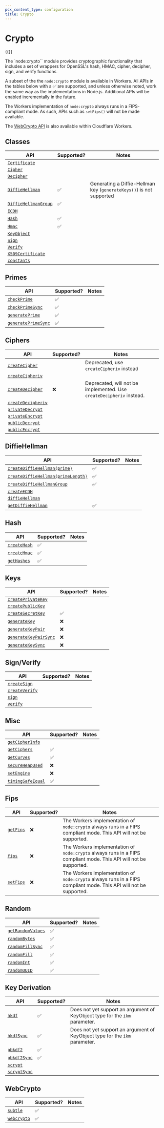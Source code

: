 ```yaml
---
pcx_content_type: configuration
title: Crypto
---
```


# Crypto

{{<render file="_nodejs-compat-howto.md">}}

The `node:crypto`` module provides cryptographic functionality that includes a set of wrappers for OpenSSL's hash, HMAC, cipher, decipher, sign, and verify functions.

A subset of the the `node:crypto` module is available in Workers. All APIs in the tables below with a ✅ are supported, and unless otherwise noted, work the same way as the implementations in Node.js. Additional APIs will be enabled incrementally in the future.

The Workers implementation of `node:crypto` always runs in a FIPS-compliant mode. As such, APIs such as `setFips()` will not be made available.

The [WebCrypto API](/workers/runtime-apis/web-crypto/) is also available within Cloudflare Workers.

## Classes

| API | Supported? | Notes |
|-----|------------|-------|
| [`Certificate`](https://nodejs.org/api/crypto.html#class-certificate) |  | |
| [`Cipher`](https://nodejs.org/api/crypto.html#class-cipher) |  | |
| [`Decipher`](https://nodejs.org/api/crypto.html#class-decipher) |  | |
| [`DiffieHellman`](https://nodejs.org/api/crypto.html#class-diffiehellman) | ✅ | Generating a Diffie-Hellman key (`generateKeys()`) is not supported |
| [`DiffieHellmanGroup`](https://nodejs.org/api/crypto.html#class-diffiehellmangroup) | ✅ | |
| [`ECDH`](https://nodejs.org/api/crypto.html#class-ecdh) |  | |
| [`Hash`](https://nodejs.org/api/crypto.html#class-hash) | ✅ | |
| [`Hmac`](https://nodejs.org/api/crypto.html#class-hmac) | ✅ | |
| [`KeyObject`](https://nodejs.org/api/crypto.html#class-keyobject) |  | |
| [`Sign`](https://nodejs.org/api/crypto.html#class-sign) |  | |
| [`Verify`](https://nodejs.org/api/crypto.html#class-verify) |  | |
| [`X509Certificate`](https://nodejs.org/api/crypto.html#class-x509certificate) |  | |
| [`constants`](https://nodejs.org/api/crypto.html#cryptoconstants) |  | |

## Primes

| API | Supported? | Notes |
|-----|------------|-------|
| [`checkPrime`](https://nodejs.org/api/crypto.html#cryptocheckprimecandidate-options-callback) | ✅ | |
| [`checkPrimeSync`](https://nodejs.org/api/crypto.html#cryptocheckprimesynccandidate-options) | ✅ | |
| [`generatePrime`](https://nodejs.org/api/crypto.html#cryptogenerateprimesize-options-callback) | ✅ | |
| [`generatePrimeSync`](https://nodejs.org/api/crypto.html#cryptogenerateprimesyncsize-options) | ✅ | |


## Ciphers

| API | Supported? | Notes |
|-----|------------|-------|
| [`createCipher`](https://nodejs.org/api/crypto.html#cryptocreatecipheralgorithm-password-options) |  | Deprecated, use `createCipheriv` instead |
| [`createCipheriv`](https://nodejs.org/api/crypto.html#cryptocreatecipherivalgorithm-key-iv-options) |  | |
| [`createDecipher`](https://nodejs.org/api/crypto.html#cryptocreatedecipheralgorithm-password-options) |  ❌  | Deprecated, will not be implemented. Use `createDecipheriv` instead. |
| [`createDecipheriv`](https://nodejs.org/api/crypto.html#cryptocreatedecipherivalgorithm-key-iv-options) |  | |
| [`privateDecrypt`](https://nodejs.org/api/crypto.html#cryptoprivatedecryptprivatekey-buffer) |  | |
| [`privateEncrypt`](https://nodejs.org/api/crypto.html#cryptoprivateencryptprivatekey-buffer) |  | |
| [`publicDecrypt`](https://nodejs.org/api/crypto.html#cryptopublicdecryptkey-buffer) |  | |
| [`publicEncrypt`](https://nodejs.org/api/crypto.html#cryptopublicencryptkey-buffer) |  | |

## DiffieHellman

| API | Supported? | Notes |
|-----|------------|-------|
| [`createDiffieHellman(prime)`](https://nodejs.org/api/crypto.html#cryptocreatediffiehellmanprime-primeencoding-generator-generatorencoding) | ✅ | |
| [`createDiffieHellman(primeLength)`](https://nodejs.org/api/crypto.html#cryptocreatediffiehellmanprimelength-generator) | ✅ | |
| [`createDiffieHellmanGroup`](https://nodejs.org/api/crypto.html#cryptocreatediffiehellmangroupname) | ✅ | |
| [`createECDH`](https://nodejs.org/api/crypto.html#cryptocreateecdhcurvename) |  | |
| [`diffieHellman`](https://nodejs.org/api/crypto.html#cryptodiffiehellmanoptions) |  | |
| [`getDiffieHellman`](https://nodejs.org/api/crypto.html#cryptogetdiffiehellmangroupname) | ✅ | |

## Hash

| API | Supported? | Notes |
|-----|------------|-------|
| [`createHash`](https://nodejs.org/api/crypto.html#cryptocreatehashalgorithm-options) | ✅ | |
| [`createHmac`](https://nodejs.org/api/crypto.html#cryptocreatehmacalgorithm-key-options) | ✅ | |
| [`getHashes`](https://nodejs.org/api/crypto.html#cryptogethashes) | ✅ | |

## Keys

| API | Supported? | Notes |
|-----|------------|-------|
| [`createPrivateKey`](https://nodejs.org/api/crypto.html#cryptocreateprivatekeykey) |  | |
| [`createPublicKey`](https://nodejs.org/api/crypto.html#cryptocreatepublickeykey) |  | |
| [`createSecretKey`](https://nodejs.org/api/crypto.html#cryptocreatesecretkeykey-encoding) | ✅ | |
| [`generateKey`](https://nodejs.org/api/crypto.html#cryptogeneratekeytype-options-callback) | ❌ | |
| [`generateKeyPair`](https://nodejs.org/api/crypto.html#cryptogeneratekeypairtype-options-callback) | ❌ | |
| [`generateKeyPairSync`](https://nodejs.org/api/crypto.html#cryptogeneratekeypairsynctype-options) | ❌ | |
| [`generateKeySync`](https://nodejs.org/api/crypto.html#cryptogeneratekeysynctype-options) | ❌ | |

## Sign/Verify

| API | Supported? | Notes |
|-----|------------|-------|
| [`createSign`](https://nodejs.org/api/crypto.html#cryptocreatesignalgorithm-options) |  | |
| [`createVerify`](https://nodejs.org/api/crypto.html#cryptocreateverifyalgorithm-options) |  | |
| [`sign`](https://nodejs.org/api/crypto.html#cryptosignalgorithm-data-key-callback) |  | |
| [`verify`](https://nodejs.org/api/crypto.html#cryptoverifyalgorithm-data-key-signature-callback) |  | |

## Misc

| API | Supported? | Notes |
|-----|------------|-------|
| [`getCipherInfo`](https://nodejs.org/api/crypto.html#cryptogetcipherinfonameornid-options) |  | |
| [`getCiphers`](https://nodejs.org/api/crypto.html#cryptogetciphers) | ✅ | |
| [`getCurves`](https://nodejs.org/api/crypto.html#cryptogetcurves) | ✅ | |
| [`secureHeapUsed`](https://nodejs.org/api/crypto.html#cryptosecureheapused) | ❌ | |
| [`setEngine`](https://nodejs.org/api/crypto.html#cryptosetengineengine-flags) | ❌ | |
| [`timingSafeEqual`](https://nodejs.org/api/crypto.html#cryptotimingsafeequala-b) | ✅ | |

## Fips

| API | Supported? | Notes |
|-----|------------|-------|
| [`getFips`](https://nodejs.org/api/crypto.html#cryptogetfips) | ❌ |  The Workers implementation of `node:crypto` always runs in a FIPS compliant mode. This API will not be supported.  |
| [`fips`](https://nodejs.org/api/crypto.html#cryptofips) | ❌ |  The Workers implementation of `node:crypto` always runs in a FIPS compliant mode. This API will not be supported.  |
| [`setFips`](https://nodejs.org/api/crypto.html#cryptosetfipsbool) | ❌ |  The Workers implementation of `node:crypto` always runs in a FIPS compliant mode. This API will not be supported.  |

## Random

| API | Supported? | Notes |
|-----|------------|-------|
| [`getRandomValues`](https://nodejs.org/api/crypto.html#cryptogetrandomvaluestypedarray) | ✅ | |
| [`randomBytes`](https://nodejs.org/api/crypto.html#cryptorandombytessize-callback) | ✅ | |
| [`randomFillSync`](https://nodejs.org/api/crypto.html#cryptorandomfillsyncbuffer-offset-size) | ✅ | |
| [`randomFill`](https://nodejs.org/api/crypto.html#cryptorandomfillbuffer-offset-size-callback) | ✅ | |
| [`randomInt`](https://nodejs.org/api/crypto.html#cryptorandomintmin-max-callback) | ✅ | |
| [`randomUUID`](https://nodejs.org/api/crypto.html#cryptorandomuuidoptions) | ✅ | |

## Key Derivation

| API | Supported? | Notes |
|-----|------------|-------|
| [`hkdf`](https://nodejs.org/api/crypto.html#cryptohkdfdigest-ikm-salt-info-keylen-callback) | ✅ | Does not yet support an argument of KeyObject type for the `ikm` parameter. |
| [`hkdfSync`](https://nodejs.org/api/crypto.html#cryptohkdfsyncdigest-ikm-salt-info-keylen) | ✅ | Does not yet support an argument of KeyObject type for the `ikm` parameter. |
| [`pbkdf2`](https://nodejs.org/api/crypto.html#cryptopbkdf2password-salt-iterations-keylen-digest-callback) | ✅ | |
| [`pbkdf2Sync`](https://nodejs.org/api/crypto.html#cryptopbkdf2password-salt-iterations-keylen-digest-callback) | ✅ | |
| [`scrypt`](https://nodejs.org/api/crypto.html#cryptoscryptpassword-salt-keylen-options-callback) |  | |
| [`scryptSync`](https://nodejs.org/api/crypto.html#cryptoscryptsyncpassword-salt-keylen-options) |  | |

## WebCrypto

| API | Supported? | Notes |
|-----|------------|-------|
| [`subtle`](/workers/runtime-apis/web-crypto/#subtlecrypto-methods) | ✅ | |
| [`webcrypto`](/workers/runtime-apis/web-crypto/) | ✅ | |
